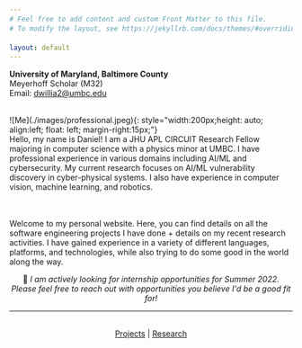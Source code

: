 ```yaml
---
# Feel free to add content and custom Front Matter to this file.
# To modify the layout, see https://jekyllrb.com/docs/themes/#overriding-theme-defaults

layout: default
---
```

**University of Maryland, Baltimore County**\
Meyerhoff Scholar (M32)\
Email: dwillia2@umbc.edu

<br />
![Me](./images/professional.jpeg){: style="width:200px;height: auto; align:left; float: left; margin-right:15px;"}
<br />
Hello, my name is Daniel! I am a JHU APL CIRCUIT Research Fellow majoring in computer science with a physics minor at UMBC. I have professional experience in various domains including AI/ML and cybersecurity. My current research focuses on AI/ML vulnerability discovery in cyber-physical systems. I also have experience in computer vision, machine learning, and robotics.
<br />
<br />
<br />


Welcome to my personal website. Here, you can find details on all the software engineering projects I have done + details on my recent research activities. I have gained experience in a variety of different languages, platforms, and technologies, while also trying to do some good in the world along the way.
<br /> 

<p align="center"> 🔭 <i>I am actively looking for internship opportunities for Summer 2022. Please feel free to reach out with opportunities you believe I'd be a good fit for!</i>
</p>


<hr>
<br />
<div align="center">
    <a href="projects">Projects</a> | <a href="research">Research</a>

</div>








